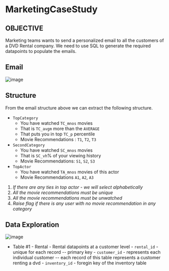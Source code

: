 # MarketingCaseStudy

## OBJECTIVE

Marketing teams wants to send a personalized email to all the customers of a DVD Rental company. We need to use SQL to generate the required datapoints to populate the emails.

## Email

![image](https://user-images.githubusercontent.com/92747557/142675368-80fd6045-7095-4cc2-a9f2-373512464070.png)

## Structure

From the email structure above we can extract the following structure.
- `TopCategory`
    - You have watched `TC_mnos` movies
    - That is `TC_avgm` more than the `AVERAGE`
    - That puts you in top `TC_p` percentile
    - Movie Recommendations : `T1`, `T2`, `T3`
- `SecondCategory`
    - You have watched `SC_mnos` movies
    - That is `SC_vh`% of your viewing history
    - Movie Recommendations: `S1`, `S2`, `S3`
- `TopActor`
    - You have watched `TA_mnos` movies of this actor
    - Movie Recommendations `A1`, `A2`, `A3`
 
1. _If there are any ties in top actor - we will select alphabetically_
2. _All the movie recommendations must be unique_
3. _All the movie recommendations must be unwatched_
4. _Raise flag if there is any user with no movie recommendation in any category_

## Data Exploration
![image](https://user-images.githubusercontent.com/92747557/142676603-d99f0bec-dd67-4320-9978-72a32544cd39.png)
- Table #1 - Rental
        - Rental datapoints at a customer level
        - `rental_id` - unique for each record -- primary key
        - `customer_id` - represents each individual customer -- each record of this table represents a customer renting a dvd
        - `inventory_id` - foregin key of the inventory table

##
